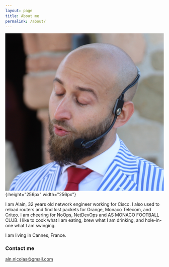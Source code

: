 ```yaml
---
layout: page
title: About me
permalink: /about/
---
```


![Blowing in the wind](/images/blowinginthewind.jpg){:height="256px" width="256px"}


I am Alain, 32 years old network engineer working for Cisco. I also used to reload routers and find lost packets for Orange, Monaco Telecom, and Criteo. I am cheering for NoOps, NetDevOps and AS MONACO FOOTBALL CLUB. I like to cook what I am eating, brew what I am drinking, and hole-in-one what I am swinging.

I am living in Cannes, France.


### Contact me

[aln.nicolas@gmail.com](mailto:aln.nicolas@gmail.com)
